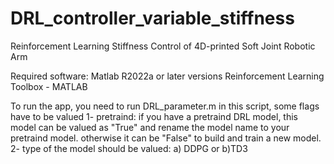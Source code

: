 # DRL_controller_variable_stiffness
Reinforcement Learning Stiffness Control of 4D-printed Soft Joint Robotic Arm


Required software: 
Matlab R2022a or later versions
Reinforcement Learning Toolbox - MATLAB

To run the app, you need to run DRL_parameter.m
in this script, some flags have to be valued 
1- pretraind: if you have a pretraind DRL model, this model can be valued as "True" and rename the model name to your pretraind model.
    otherwise it can be "False" to build and train a new model.
2- type of the model should be valued: a) DDPG or b)TD3
